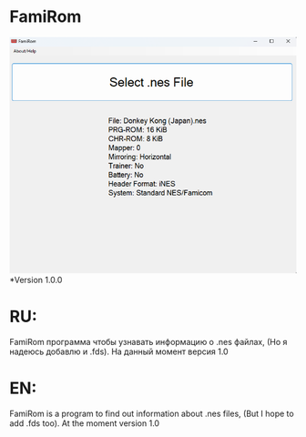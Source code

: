 # FamiRom

![](ForGitHub.png)
*Version 1.0.0


# RU:
FamiRom программа чтобы узнавать информацию о .nes файлах, (Но я надеюсь добавлю и .fds).
На данный момент версия 1.0

# EN:
FamiRom is a program to find out information about .nes files, (But I hope to add .fds too).
At the moment version 1.0
